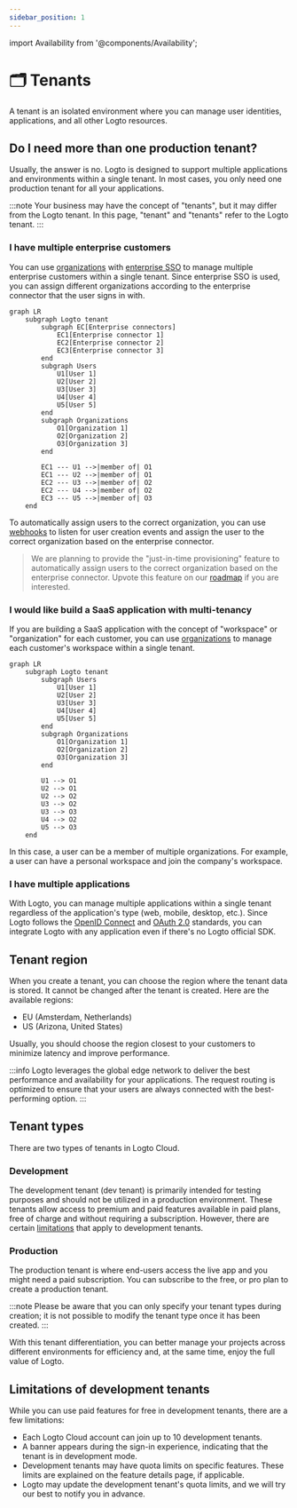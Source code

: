 ```yaml
---
sidebar_position: 1
---
```


import Availability from '@components/Availability';

# 🗂️ Tenants

<Availability cloud oss={false} />

A tenant is an isolated environment where you can manage user identities, applications, and all other Logto resources.

## Do I need more than one production tenant?

Usually, the answer is no. Logto is designed to support multiple applications and environments within a single tenant. In most cases, you only need one production tenant for all your applications.

:::note
Your business may have the concept of "tenants", but it may differ from the Logto tenant. In this page, "tenant" and "tenants" refer to the Logto tenant.
:::

### I have multiple enterprise customers

You can use [organizations](/docs/recipes/organizations/) with [enterprise SSO](/docs/recipes/single-sign-on/) to manage multiple enterprise customers within a single tenant. Since enterprise SSO is used, you can assign different organizations according to the enterprise connector that the user signs in with.

```mermaid
graph LR
    subgraph Logto tenant
        subgraph EC[Enterprise connectors]
            EC1[Enterprise connector 1]
            EC2[Enterprise connector 2]
            EC3[Enterprise connector 3]
        end
        subgraph Users
            U1[User 1]
            U2[User 2]
            U3[User 3]
            U4[User 4]
            U5[User 5]
        end
        subgraph Organizations
            O1[Organization 1]
            O2[Organization 2]
            O3[Organization 3]
        end

        EC1 --- U1 -->|member of| O1
        EC1 --- U2 -->|member of| O1
        EC2 --- U3 -->|member of| O2
        EC2 --- U4 -->|member of| O2
        EC3 --- U5 -->|member of| O3
    end
```

To automatically assign users to the correct organization, you can use [webhooks](/docs/recipes/webhooks/) to listen for user creation events and assign the user to the correct organization based on the enterprise connector.

> We are planning to provide the "just-in-time provisioning" feature to automatically assign users to the correct organization based on the enterprise connector. Upvote this feature on our [roadmap](https://logto.productlane.com/roadmap) if you are interested.

### I would like build a SaaS application with multi-tenancy

If you are building a SaaS application with the concept of "workspace" or "organization" for each customer, you can use [organizations](/docs/recipes/organizations/) to manage each customer's workspace within a single tenant.

```mermaid
graph LR
    subgraph Logto tenant
        subgraph Users
            U1[User 1]
            U2[User 2]
            U3[User 3]
            U4[User 4]
            U5[User 5]
        end
        subgraph Organizations
            O1[Organization 1]
            O2[Organization 2]
            O3[Organization 3]
        end

        U1 --> O1
        U2 --> O1
        U2 --> O2
        U3 --> O2
        U3 --> O3
        U4 --> O2
        U5 --> O3
    end
```

In this case, a user can be a member of multiple organizations. For example, a user can have a personal workspace and join the company's workspace.

### I have multiple applications

With Logto, you can manage multiple applications within a single tenant regardless of the application's type (web, mobile, desktop, etc.). Since Logto follows the [OpenID Connect](https://openid.net/connect/) and [OAuth 2.0](https://datatracker.ietf.org/doc/html/rfc6749) standards, you can integrate Logto with any application even if there's no Logto official SDK.

## Tenant region

When you create a tenant, you can choose the region where the tenant data is stored. It cannot be changed after the tenant is created. Here are the available regions:

- EU (Amsterdam, Netherlands)
- US (Arizona, United States)

Usually, you should choose the region closest to your customers to minimize latency and improve performance.

:::info
Logto leverages the global edge network to deliver the best performance and availability for your applications. The request routing is optimized to ensure that your users are always connected with the best-performing option.
:::

## Tenant types

There are two types of tenants in Logto Cloud.

### Development

The development tenant (dev tenant) is primarily intended for testing purposes and should not be utilized in a production environment. These tenants allow access to premium and paid features available in paid plans, free of charge and without requiring a subscription. However, there are certain [limitations](#limitations-of-development-tenants) that apply to development tenants.

### Production

The production tenant is where end-users access the live app and you might need a paid subscription. You can subscribe to the free, or pro plan to create a production tenant.

:::note
Please be aware that you can only specify your tenant types during creation; it is not possible to modify the tenant type once it has been created.
:::

With this tenant differentiation, you can better manage your projects across different environments for efficiency and, at the same time, enjoy the full value of Logto.

## Limitations of development tenants

While you can use paid features for free in development tenants, there are a few limitations:

- Each Logto Cloud account can join up to 10 development tenants.
- A banner appears during the sign-in experience, indicating that the tenant is in development mode.
- Development tenants may have quota limits on specific features. These limits are explained on the feature details page, if applicable.
- Logto may update the development tenant's quota limits, and we will try our best to notify you in advance.
